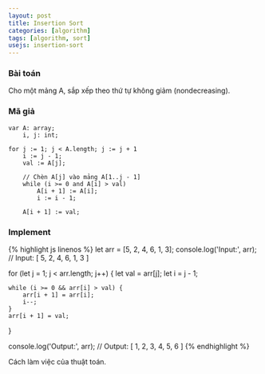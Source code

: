 ```yaml
---
layout: post
title: Insertion Sort
categories: [algorithm]
tags: [algorithm, sort]
usejs: insertion-sort
---
```


### Bài toán

Cho một mảng A, sắp xếp theo thứ tự không giảm (nondecreasing).

### Mã giả

```
var A: array;
    i, j: int;

for j := 1; j < A.length; j := j + 1
    i := j - 1;
    val := A[j];

    // Chèn A[j] vào mảng A[1..j - 1]
    while (i >= 0 and A[i] > val)
        A[i + 1] := A[i];
        i := i - 1;

    A[i + 1] := val;
```

### Implement

{% highlight js linenos %}
let arr = [5, 2, 4, 6, 1, 3];
console.log('Input:', arr);     // Input: [ 5, 2, 4, 6, 1, 3 ]

for (let j = 1; j < arr.length; j++) {
    let val = arr[j];
    let i = j - 1;

    while (i >= 0 && arr[i] > val) {
        arr[i + 1] = arr[i];
        i--;
    }
    arr[i + 1] = val;
}

console.log('Output:', arr);    // Output: [ 1, 2, 3, 4, 5, 6 ]
{% endhighlight %}

Cách làm việc của thuật toán.

<div class="text-center overflow-auto">
    <canvas id="exp-canvas" width="600" height="430"></canvas>
</div>
